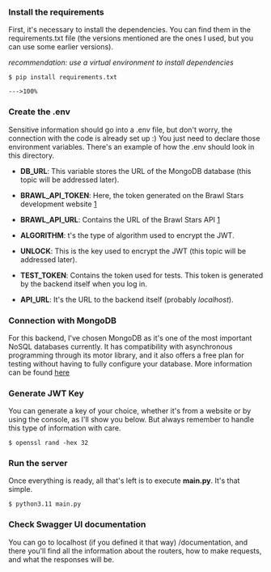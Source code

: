 ### Install the requirements

First, it's necessary to install the dependencies. You can find them in the requirements.txt file (the versions mentioned are the ones I used, but you can use some earlier versions).

_recommendation: use a virtual environment to install dependencies_

```console
$ pip install requirements.txt

--->100%
```

### Create the .env

Sensitive information should go into a .env file, but don't worry, the connection with the code is already set up :) You just need to declare those environment variables. There's an example of how the .env should look in this directory.

* **DB_URL**: This variable stores the URL of the MongoDB database (this topic will be addressed later).

* **BRAWL_API_TOKEN**: Here, the token generated on the Brawl Stars development website [1](developer.brawlstars.com)

* **BRAWL_API_URL**: Contains the URL of the Brawl Stars API [1](developer.brawlstars.com")

* **ALGORITHM**: t's the type of algorithm used to encrypt the JWT.

* **UNLOCK**: This is the key used to encrypt the JWT (this topic will be addressed later).

* **TEST_TOKEN**:  Contains the token used for tests. This token is generated by the backend itself when you log in.

* **API_URL**: It's the URL to the backend itself (probably _localhost_).

### Connection with MongoDB

For this backend, I've chosen MongoDB as it's one of the most important NoSQL databases currently. It has compatibility with asynchronous programming through its motor library, and it also offers a free plan for testing without having to fully configure your database. More information can be found [here](https://www.mongodb.com/docs/)

### Generate JWT Key

You can generate a key of your choice, whether it's from a website or by using the console, as I'll show you below. But always remember to handle this type of information with care.

```console
$ openssl rand -hex 32
```

### Run the server

Once everything is ready, all that's left is to execute **main.py**. It's that simple.

```console
$ python3.11 main.py
```

### Check Swagger UI documentation

You can go to localhost (if you defined it that way) /documentation, and there you'll find all the information about the routers, how to make requests, and what the responses will be.